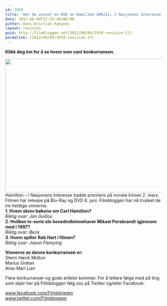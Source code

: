 ```yaml
---
id: 3956
title: 'Har du vunnet en DVD av Hamilton &#8211; I Nasjonens Interesse?'
date: 2012-06-04T12:35:48+00:00
author: Hans-Kristian Rangnes
layout: revision
guid: http://filmbloggen.net/2012/06/04/3939-revision-17/
permalink: /2012/06/04/3939-revision-17/
---
```

**Klikk deg inn for å se hvem som vant konkurransen.<!--more-->**

  
<a href="http://filmbloggen.net/2012/05/28/konkurranse-vinn-dvd-av-hamilton-i-nasjonens-interesse/hamilton/" rel="attachment wp-att-3829"><img class="alignnone size-large wp-image-3829" src="http://filmbloggen.net/wp-content/uploads//2012/05/hamilton-620x429.jpg" alt="" width="620" height="429" /><br /> </a>Hamilton – I Nasjonens Interesse hadde premiere på norske kinoer 2. mars. Filmen har release på Blu-Ray og DVD 6. juni. Filmbloggen har nå trukket de tre heldige vinnerne.  
**1. Hvem skrev bøkene om Carl Hamilton?**  
_Riktig svar: Jan Guillou_  
**2. Hvilken tv-serie slo hovedrolleinnehaver Mikael Persbrandt igjennom med i 1997?**  
_Riktig svar: Beck_  
**3. Hvem spiller Rob Hart i filmen?**  
_Riktig svar: Jason Flemying_

**Vinnerne av denne konkurransen er:**  
Glenn Høvik Midtun  
Marius Grøtan  
Aina-Mari Lian

Flere konkurranser og gode artikler kommer. For å lettere følge med på ting som skjer her på Filmbloggen følg oss på Twitter og/eller Facebook:

<div>
  <a href="http://www.facebook.com/Filmbloggen">www.facebook.com/Filmbloggen</a>
</div>

<div>
  <a href="http://www.twitter.com/Filmbloggen">www.twitter.com/Filmbloggen</a>
</div>